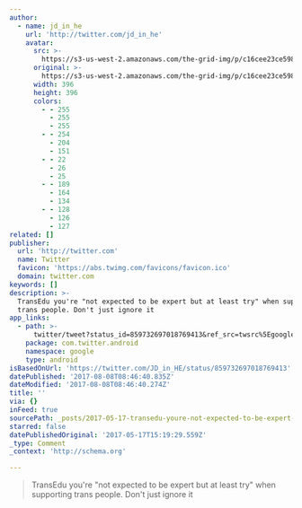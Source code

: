 ```yaml
---
author:
  - name: jd_in_he
    url: 'http://twitter.com/jd_in_he'
    avatar:
      src: >-
        https://s3-us-west-2.amazonaws.com/the-grid-img/p/c16cee23ce5983921a12820e8a443aded855e2c1.jpg
      original: >-
        https://s3-us-west-2.amazonaws.com/the-grid-img/p/c16cee23ce5983921a12820e8a443aded855e2c1.jpg
      width: 396
      height: 396
      colors:
        - - 255
          - 255
          - 255
        - - 254
          - 204
          - 151
        - - 22
          - 26
          - 25
        - - 189
          - 164
          - 134
        - - 128
          - 126
          - 127
related: []
publisher:
  url: 'http://twitter.com'
  name: Twitter
  favicon: 'https://abs.twimg.com/favicons/favicon.ico'
  domain: twitter.com
keywords: []
description: >-
  TransEdu you're "not expected to be expert but at least try" when supporting
  trans people. Don't just ignore it
app_links:
  - path: >-
      twitter/tweet?status_id=859732697018769413&ref_src=twsrc%5Egoogle%7Ctwcamp%5Eandroidseo%7Ctwgr%5Estatus%7Ctwterm%5E859732697018769413
    package: com.twitter.android
    namespace: google
    type: android
isBasedOnUrl: 'https://twitter.com/JD_in_HE/status/859732697018769413'
datePublished: '2017-08-08T08:46:40.835Z'
dateModified: '2017-08-08T08:46:40.274Z'
title: ''
via: {}
inFeed: true
sourcePath: _posts/2017-05-17-transedu-youre-not-expected-to-be-expert-but-at-least-try.md
starred: false
datePublishedOriginal: '2017-05-17T15:19:29.559Z'
_type: Comment
_context: 'http://schema.org'

---
```

> TransEdu you're "not expected to be expert but at least try" when supporting trans people. Don't just ignore it